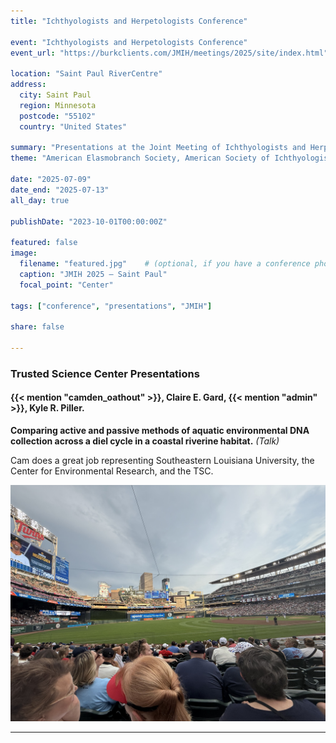 ```yaml
---
title: "Ichthyologists and Herpetologists Conference"

event: "Ichthyologists and Herpetologists Conference"
event_url: "https://burkclients.com/JMIH/meetings/2025/site/index.html"

location: "Saint Paul RiverCentre"
address:
  city: Saint Paul
  region: Minnesota
  postcode: "55102"
  country: "United States"

summary: "Presentations at the Joint Meeting of Ichthyologists and Herpetologists"
theme: "American Elasmobranch Society, American Society of Ichthyologists and Herpetologists, Herpetologists' League, Society for the Study of Amphibians and Reptiles"

date: "2025-07-09"
date_end: "2025-07-13"
all_day: true

publishDate: "2023-10-01T00:00:00Z"

featured: false
image:
  filename: "featured.jpg"    # (optional, if you have a conference photo in assets/media/)
  caption: "JMIH 2025 — Saint Paul"
  focal_point: "Center"

tags: ["conference", "presentations", "JMIH"]

share: false

---
```


### Trusted Science Center Presentations

#### {{< mention "camden_oathout" >}}, Claire E. Gard, {{< mention "admin" >}},  Kyle R. Piller.  
**Comparing active and passive methods of aquatic environmental DNA collection across a diel cycle in a coastal riverine habitat.** *(Talk)*  

Cam does a great job representing Southeastern Louisiana University, the Center for Environmental Research, and the TSC.

![The Twins](twins.jpg "Minnesota Twins Baseball Game")

---